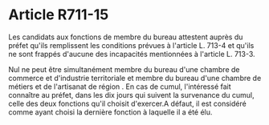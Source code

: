 # Article R711-15

Les candidats aux fonctions de membre du bureau attestent auprès du préfet qu'ils remplissent les conditions prévues à l'article L. 713-4 et qu'ils ne sont frappés d'aucune des incapacités mentionnées à l'article L. 713-3.

Nul ne peut être simultanément membre du bureau d'une chambre de commerce et d'industrie territoriale et membre du bureau d'une       chambre de métiers et de l'artisanat de région . En cas de cumul, l'intéressé fait connaître au préfet, dans les dix jours qui suivent la survenance du cumul, celle des deux fonctions qu'il choisit d'exercer.A défaut, il est considéré comme ayant choisi la dernière fonction à laquelle il a été élu.
